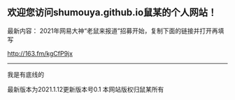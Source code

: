 欢迎您访问shumouya.github.io鼠某的个人网站！
---------------------
最新内容：
2021年网易大神“老鼠来报道”招募开始，复制下面的链接并打开再填写

http://163.fm/kgCfP9jx

----------------------

我是有底线的

最新版本为2021.1.12更新版本号0.1  本网站版权归鼠某所有
